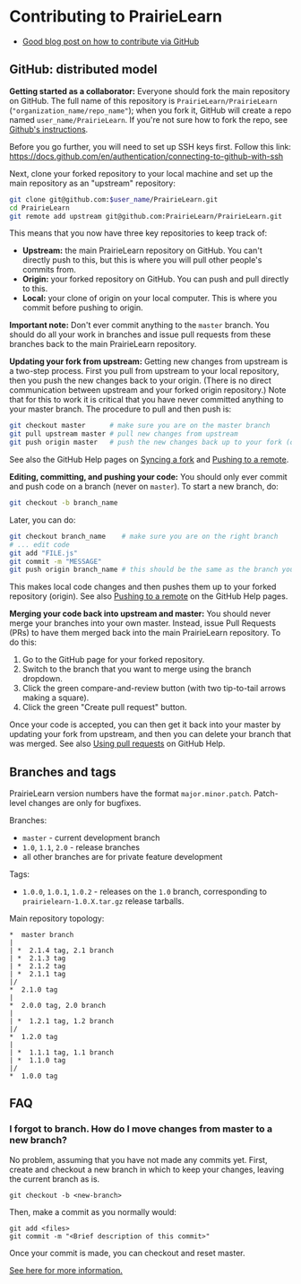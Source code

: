 # Contributing to PrairieLearn

- [Good blog post on how to contribute via GitHub](http://blog.davidecoppola.com/2016/11/howto-contribute-to-open-source-project-on-github/)

## GitHub: distributed model

**Getting started as a collaborator:** Everyone should fork the main repository on GitHub. The full name of this repository is `PrairieLearn/PrairieLearn` (`"organization_name/repo_name"`); when you fork it, GitHub will create a repo named `user_name/PrairieLearn`. If you're not sure how to fork the repo, see [Github's instructions](https://help.github.com/articles/fork-a-repo/).

Before you go further, you will need to set up SSH keys first. Follow this link: https://docs.github.com/en/authentication/connecting-to-github-with-ssh 

Next, clone your forked repository to your local machine and set up the main repository as an "upstream" repository:

```sh
git clone git@github.com:$user_name/PrairieLearn.git
cd PrairieLearn
git remote add upstream git@github.com:PrairieLearn/PrairieLearn.git
```

This means that you now have three key repositories to keep track of:

- **Upstream:** the main PrairieLearn repository on GitHub. You can't directly push to this, but this is where you will pull other people's commits from.
- **Origin:** your forked repository on GitHub. You can push and pull directly to this.
- **Local:** your clone of origin on your local computer. This is where you commit before pushing to origin.

**Important note:** Don't ever commit anything to the `master` branch. You should do all your work in branches and issue pull requests from these branches back to the main PrairieLearn repository.

**Updating your fork from upstream:** Getting new changes from upstream is a two-step process. First you pull from upstream to your local repository, then you push the new changes back to your origin. (There is no direct communication between upstream and your forked origin repository.) Note that for this to work it is critical that you have never committed anything to your master branch. The procedure to pull and then push is:

```sh
git checkout master      # make sure you are on the master branch
git pull upstream master # pull new changes from upstream
git push origin master   # push the new changes back up to your fork (origin)
```

See also the GitHub Help pages on [Syncing a fork](https://help.github.com/articles/syncing-a-fork/) and [Pushing to a remote](https://help.github.com/articles/pushing-to-a-remote/).

**Editing, committing, and pushing your code:** You should only ever commit and push code on a branch (never on `master`). To start a new branch, do:

```sh
git checkout -b branch_name
```

Later, you can do:

```sh
git checkout branch_name    # make sure you are on the right branch
# ... edit code
git add "FILE.js"
git commit -m "MESSAGE"
git push origin branch_name # this should be the same as the branch you checked out
```

This makes local code changes and then pushes them up to your forked repository (origin). See also [Pushing to a remote](https://help.github.com/articles/pushing-to-a-remote/) on the GitHub Help pages.

**Merging your code back into upstream and master:** You should never merge your branches into your own master. Instead, issue Pull Requests (PRs) to have them merged back into the main PrairieLearn repository. To do this:

1. Go to the GitHub page for your forked repository.
1. Switch to the branch that you want to merge using the branch dropdown.
1. Click the green compare-and-review button (with two tip-to-tail arrows making a square).
1. Click the green "Create pull request" button.

Once your code is accepted, you can then get it back into your master by updating your fork from upstream, and then you can delete your branch that was merged. See also [Using pull requests](https://help.github.com/articles/using-pull-requests/) on GitHub Help.

## Branches and tags

PrairieLearn version numbers have the format `major.minor.patch`. Patch-level changes are only for bugfixes.

Branches:

- `master` - current development branch
- `1.0`, `1.1`, `2.0` - release branches
- all other branches are for private feature development

Tags:

- `1.0.0`, `1.0.1`, `1.0.2` - releases on the `1.0` branch, corresponding to `prairielearn-1.0.X.tar.gz` release tarballs.

Main repository topology:

```text
*  master branch
|
| *  2.1.4 tag, 2.1 branch
| *  2.1.3 tag
| *  2.1.2 tag
| *  2.1.1 tag
|/
*  2.1.0 tag
|
*  2.0.0 tag, 2.0 branch
|
| *  1.2.1 tag, 1.2 branch
|/
*  1.2.0 tag
|
| *  1.1.1 tag, 1.1 branch
| *  1.1.0 tag
|/
*  1.0.0 tag
```

## FAQ

### I forgot to branch. How do I move changes from master to a new branch?

No problem, assuming that you have not made any commits yet.
First, create and checkout a new branch in which to keep your changes, leaving the current branch as is.

```
git checkout -b <new-branch>
```

Then, make a commit as you normally would:

```
git add <files>
git commit -m "<Brief description of this commit>"
```

Once your commit is made, you can checkout and reset master.

[See here for more information.](https://stackoverflow.com/questions/1394797/move-existing-uncommited-work-to-a-new-branch-in-git)
